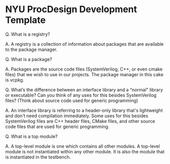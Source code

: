 # NYU ProcDesign Development Template

Q. What is a registry?

A. A registry is a collection of information about packages that are available to the package manager.


Q. What is a package?

A. Packages are the source code files (SystemVerilog, C++, or even cmake files) that we wish to use in our projects. The package manager in this cake is vcpkg. 


Q. What’s the difference between an interface library and a “normal” library or executable? Can you think of any uses for this besides SystemVerilog files? (Think about source code used for generic programming)

A. An interface library is referring to a header-only library that's lightweight and don't need compilation immediately. Some uses for this besides SystemVerilog files are C++ header files, CMake files, and other source code files that are used for generic programming.


Q. What is a top module?

A. A top-level module is one which contains all other modules. A top-level module is not instantiated within any other module. It is also the module that is instantiated in the testbench. 